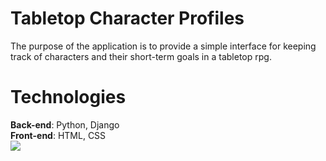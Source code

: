 # Tabletop Character Profiles

The purpose of the application is to provide a simple interface for keeping track of characters and their short-term goals in a tabletop rpg.

# Technologies

**Back-end**: Python, Django  
**Front-end**: HTML, CSS  
<img src="https://live.staticflickr.com/65535/52180843589_99228fca54_z.jpg" />
